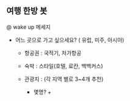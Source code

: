 ## 여행 한방 봇


@ wake up 메세지

+ 어느 곳으로 가고 싶으세요? ( 유럽, 미주, 아시아)

	+ 항공권 : 국적기, 저가항공

	+ 숙박 : 스타일(호텔, 료칸, 백백커스)

	+ 관광지 : (각 지역 별로 3~4개 추천)

		+ 몇명?
			+  
